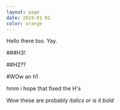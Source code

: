 ```yaml
---
layout: page
date: 2019-01-01
color: orange
---
```


Hello there too. Yay.

###H3!

##H2??

#WOw an h1

hmm i hope that fixed the H's

Wow these are probably *italics or is it bold*
